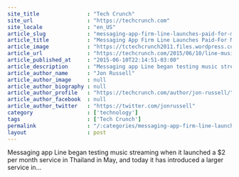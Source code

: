 ```yaml
---
site_title               : "Tech Crunch"
site_url                 : "https://techcrunch.com"
site_locale              : "en_US"
article_slug             : "messaging-app-firm-line-launches-paid-for-music-streaming-service-in-japan"
article_title            : "Messaging App Firm Line Launches Paid-For Music Streaming Service In Japan"
article_image            : "https://tctechcrunch2011.files.wordpress.com/2015/06/screenshot-2015-06-11-11-45-06.png?w=764&h=336&crop=1"
article_url              : "https://techcrunch.com/2015/06/10/line-music-japan/"
article_published_at     : "2015-06-10T22:14:51-03:00"
article_description      : "Messaging app Line began testing music streaming when it launched a $2 per month service in Thailand in May, and today it has introduced a larger service in..."
article_author_name      : "Jon Russell"
article_author_image     : null
article_author_biography : null
article_author_profile   : "https://techcrunch.com/author/jon-russell/"
article_author_facebook  : null
article_author_twitter   : "https://twitter.com/jonrussell"
category                 : ['technology']
tags                     : ['Tech Crunch']
permalink                : "/:categories/messaging-app-firm-line-launches-paid-for-music-streaming-service-in-japan/"
layout                   : post
---
```


Messaging app Line began testing music streaming when it launched a $2 per month service in Thailand in May, and today it has introduced a larger service in...
